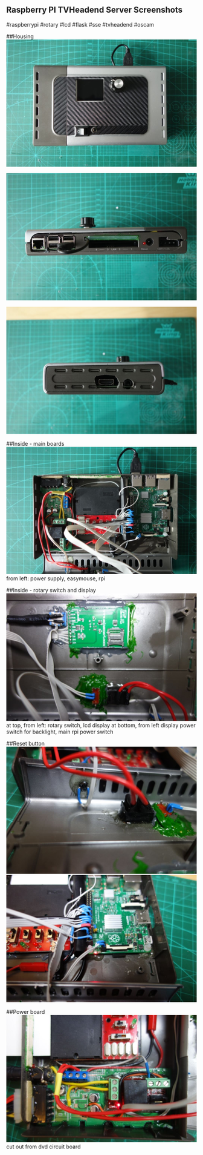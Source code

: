 ## Raspberry PI TVHeadend Server Screenshots
\#raspberrypi #rotary #lcd #flask #sse #tvheadend #oscam

##Housing
![housing](https://raw.githubusercontent.com/petervflocke/rpitvheadend/master/res/0.jpg  "housing")

![side](https://raw.githubusercontent.com/petervflocke/rpitvheadend/master/res/1.jpg  "side")

![side](https://raw.githubusercontent.com/petervflocke/rpitvheadend/master/res/2.jpg  "side")

##Inside - main boards
![inside](https://raw.githubusercontent.com/petervflocke/rpitvheadend/master/res/3.jpg "inside")
from left: power supply, easymouse, rpi

##Inside - rotary switch and display 
![display, rotary switch](https://raw.githubusercontent.com/petervflocke/rpitvheadend/master/res/5.jpg  "display, rotary switch")
at top, from left: rotary switch, lcd display
at bottom, from left display power switch for backlight, main rpi power switch

##Reset button
![reset](https://raw.githubusercontent.com/petervflocke/rpitvheadend/master/res/6.jpg  "reset")
![reset](https://raw.githubusercontent.com/petervflocke/rpitvheadend/master/res/7.jpg  "reset ")

##Power board
![power board](https://raw.githubusercontent.com/petervflocke/rpitvheadend/master/res/9.jpg  "power board")
cut out from dvd circuit board
